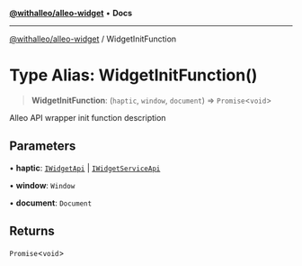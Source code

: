 [**@withalleo/alleo-widget**](../README.md) • **Docs**

***

[@withalleo/alleo-widget](../globals.md) / WidgetInitFunction

# Type Alias: WidgetInitFunction()

> **WidgetInitFunction**: (`haptic`, `window`, `document`) => `Promise`\<`void`\>

Alleo API wrapper init function description

## Parameters

• **haptic**: [`IWidgetApi`](../interfaces/IWidgetApi.md) \| [`IWidgetServiceApi`](../interfaces/IWidgetServiceApi.md)

• **window**: `Window`

• **document**: `Document`

## Returns

`Promise`\<`void`\>
